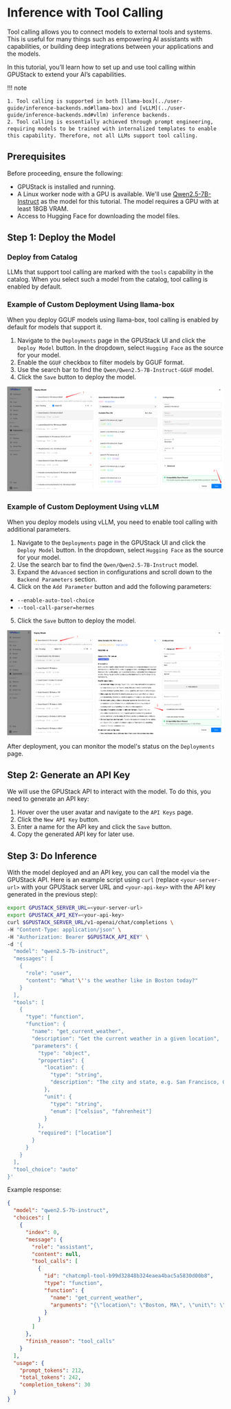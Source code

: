 # Inference with Tool Calling

Tool calling allows you to connect models to external tools and systems. This is useful for many things such as empowering AI assistants with capabilities, or building deep integrations between your applications and the models.

In this tutorial, you’ll learn how to set up and use tool calling within GPUStack to extend your AI’s capabilities.

!!! note

    1. Tool calling is supported in both [llama-box](../user-guide/inference-backends.md#llama-box) and [vLLM](../user-guide/inference-backends.md#vllm) inference backends.
    2. Tool calling is essentially achieved through prompt engineering, requiring models to be trained with internalized templates to enable this capability. Therefore, not all LLMs support tool calling.

## Prerequisites

Before proceeding, ensure the following:

- GPUStack is installed and running.
- A Linux worker node with a GPU is available. We'll use [Qwen2.5-7B-Instruct](https://huggingface.co/Qwen/Qwen2.5-7B-Instruct) as the model for this tutorial. The model requires a GPU with at least 18GB VRAM.
- Access to Hugging Face for downloading the model files.

## Step 1: Deploy the Model

### Deploy from Catalog

LLMs that support tool calling are marked with the `tools` capability in the catalog. When you select such a model from the catalog, tool calling is enabled by default.

### Example of Custom Deployment Using llama-box

When you deploy GGUF models using llama-box, tool calling is enabled by default for models that support it.

1. Navigate to the `Deployments` page in the GPUStack UI and click the `Deploy Model` button. In the dropdown, select `Hugging Face` as the source for your model.
2. Enable the `GGUF` checkbox to filter models by GGUF format.
3. Use the search bar to find the `Qwen/Qwen2.5-7B-Instruct-GGUF` model.
4. Click the `Save` button to deploy the model.

![Deploy GGUF Model](../../assets/tutorials/inference-with-tool-calling/deploy-model-gguf.png)

### Example of Custom Deployment Using vLLM

When you deploy models using vLLM, you need to enable tool calling with additional parameters.

1. Navigate to the `Deployments` page in the GPUStack UI and click the `Deploy Model` button. In the dropdown, select `Hugging Face` as the source for your model.
2. Use the search bar to find the `Qwen/Qwen2.5-7B-Instruct` model.
3. Expand the `Advanced` section in configurations and scroll down to the `Backend Parameters` section.
4. Click on the `Add Parameter` button and add the following parameters:

- `--enable-auto-tool-choice`
- `--tool-call-parser=hermes`

5. Click the `Save` button to deploy the model.

![Deploy Model](../../assets/tutorials/inference-with-tool-calling/deploy-model.png)

After deployment, you can monitor the model's status on the `Deployments` page.

## Step 2: Generate an API Key

We will use the GPUStack API to interact with the model. To do this, you need to generate an API key:

1. Hover over the user avatar and navigate to the `API Keys` page.
2. Click the `New API Key` button.
3. Enter a name for the API key and click the `Save` button.
4. Copy the generated API key for later use.

## Step 3: Do Inference

With the model deployed and an API key, you can call the model via the GPUStack API. Here is an example script using `curl` (replace `<your-server-url>` with your GPUStack server URL and `<your-api-key>` with the API key generated in the previous step):

```bash
export GPUSTACK_SERVER_URL=<your-server-url>
export GPUSTACK_API_KEY=<your-api-key>
curl $GPUSTACK_SERVER_URL/v1-openai/chat/completions \
-H "Content-Type: application/json" \
-H "Authorization: Bearer $GPUSTACK_API_KEY" \
-d '{
  "model": "qwen2.5-7b-instruct",
  "messages": [
    {
      "role": "user",
      "content": "What'\''s the weather like in Boston today?"
    }
  ],
  "tools": [
    {
      "type": "function",
      "function": {
        "name": "get_current_weather",
        "description": "Get the current weather in a given location",
        "parameters": {
          "type": "object",
          "properties": {
            "location": {
              "type": "string",
              "description": "The city and state, e.g. San Francisco, CA"
            },
            "unit": {
              "type": "string",
              "enum": ["celsius", "fahrenheit"]
            }
          },
          "required": ["location"]
        }
      }
    }
  ],
  "tool_choice": "auto"
}'
```

Example response:

```json
{
  "model": "qwen2.5-7b-instruct",
  "choices": [
    {
      "index": 0,
      "message": {
        "role": "assistant",
        "content": null,
        "tool_calls": [
          {
            "id": "chatcmpl-tool-b99d32848b324eaea4bac5a5830d00b8",
            "type": "function",
            "function": {
              "name": "get_current_weather",
              "arguments": "{\"location\": \"Boston, MA\", \"unit\": \"fahrenheit\"}"
            }
          }
        ]
      },
      "finish_reason": "tool_calls"
    }
  ],
  "usage": {
    "prompt_tokens": 212,
    "total_tokens": 242,
    "completion_tokens": 30
  }
}
```
